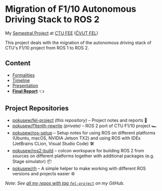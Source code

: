 # Migration of F1/10 Autonomous Driving Stack to ROS 2

My [Semestral Project](https://cw.fel.cvut.cz/wiki/courses/b4bproj6/start)
at [CTU FEE](https://fel.cvut.cz/en/) ([ČVUT FEL](https://fel.cvut.cz/cz/))

This project deals with the migration of the autonomous driving stack  of CTU's F1/10 project
from ROS 1 to ROS 2.


## Content

* [Formalities](./FORMAL.md)
* [Timeline](./TIMELINE.md)
* [Presentation](./presentation)
* **[Final Report](./final-report)** 👈


## Project Repositories

* [pokusew/fel-project](https://github.com/pokusew/fel-project) _(this repository)_
  – Project notes and reports 📝
* [pokusew/f1tenth-rewrite](https://github.com/pokusew/f1tenth-rewrite) _(private)_
  – ROS 2 port of CTU F1/10 project 🏎
* [pokusew/ros-setup](https://github.com/pokusew/ros-setup) 
  – Setup notes for using ROS on different platforms (Ubuntu, macOS, NVIDIA Jetson TX2) and using ROS with
  IDEs (JetBrains CLion, Visual Studio Code) 🛠️
* [pokusew/ros2-build](https://github.com/pokusew/ros2-build) 
  – colcon workspace for building ROS 2 from sources on different platforms together with additional
  packages (e.g. Stage simulator) 📦
* [pokusew/rh](https://github.com/pokusew/rh)
  – A simple helper to make working with different ROS versions and projects easier ⚙️

_Note: See [all my repos with tag `fel-project`][my-fel-project-repos] on my GitHub._

[my-fel-project-repos]: https://github.com/pokusew?tab=repositories&q=topic%3Afel-project
